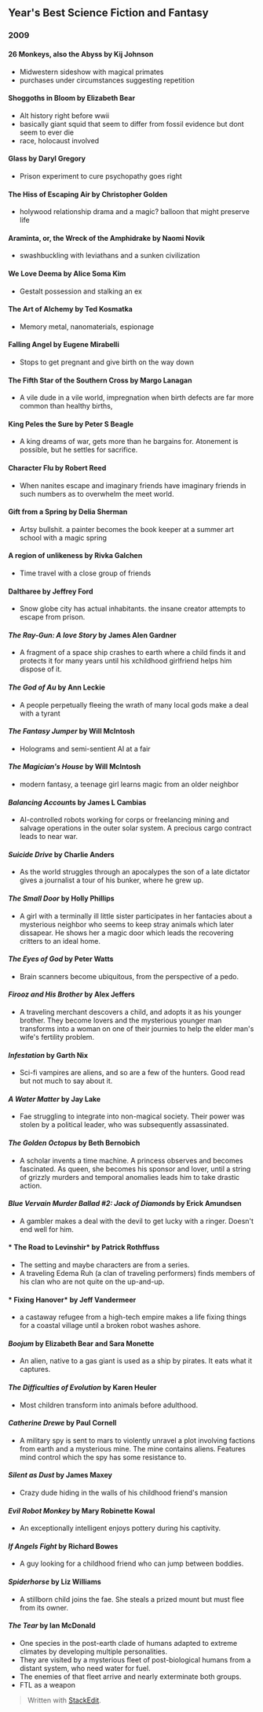 
## Year's Best Science Fiction and Fantasy
### 2009
#### 26 Monkeys, also the Abyss by Kij Johnson
* Midwestern sideshow with magical primates
* purchases under circumstances suggesting repetition
#### Shoggoths in Bloom by Elizabeth Bear
* Alt history right before wwii
* basically giant squid that seem to differ from fossil evidence but dont seem to ever die
* race, holocaust involved
#### Glass by Daryl Gregory
* Prison experiment to cure psychopathy goes right
#### The Hiss of Escaping Air by Christopher Golden
* holywood relationship drama and a magic? balloon that might preserve life
#### Araminta, or, the Wreck of the Amphidrake by Naomi Novik
* swashbuckling with leviathans and a sunken civilization
#### We Love Deema by Alice Soma Kim
* Gestalt possession and stalking an ex
#### The Art of Alchemy by Ted Kosmatka
* Memory metal, nanomaterials, espionage
#### Falling Angel by Eugene Mirabelli
* Stops to get pregnant and give birth on the way down
#### The Fifth Star of the Southern Cross by Margo Lanagan
* A vile dude in a vile world, impregnation when birth defects are far more common than healthy births, 
#### King Peles the Sure by Peter S Beagle
* A king dreams of war, gets more than he bargains for. Atonement is possible, but he settles for sacrifice. 
#### Character Flu by Robert Reed
* When nanites escape and imaginary friends have imaginary friends in such numbers as to overwhelm the meet world.
#### Gift from a Spring by Delia Sherman
* Artsy bullshit. a painter becomes the book keeper at a summer art school with a magic spring
#### A region of unlikeness by Rivka Galchen
* Time travel with a close group of friends
#### Daltharee by Jeffrey Ford
* Snow globe city has actual inhabitants. the insane creator attempts to escape from prison.
#### *The Ray-Gun: A love Story* by James Alen Gardner
* A fragment of a space ship crashes to earth where a child finds it and protects it for many years until his xchildhood girlfriend helps him dispose of it.
#### *The God of Au* by Ann Leckie
* A people perpetually fleeing the wrath of many local gods make a deal with a tyrant
####  *The Fantasy Jumper* by Will McIntosh
* Holograms and semi-sentient AI at a fair
#### *The Magician's House* by Will McIntosh
* modern fantasy, a teenage girl learns magic from an older neighbor
#### *Balancing Accoun*ts by James L Cambias
* AI-controlled robots working for corps or freelancing mining and salvage operations in the outer solar system.  A precious cargo contract leads to near war.
#### *Suicide Drive* by Charlie Anders
* As the world struggles through an apocalypes the son of a late dictator gives a journalist a tour of his bunker, where he grew up.
#### *The Small Door* by Holly Phillips
* A girl with a terminally ill little sister participates in her fantacies about a mysterious neighbor who seems to keep stray animals which later dissapear. He shows her a magic door which leads the recovering critters to an ideal home.
#### *The Eyes of God* by Peter Watts
* Brain scanners become ubiquitous, from the perspective of a pedo.
#### *Firooz and His Brother* by Alex Jeffers
* A traveling merchant descovers a child, and adopts it as his younger brother.  They become lovers and the mysterious younger man transforms into a woman on one of their journies to help the elder man's wife's fertility problem.
#### *Infestation* by Garth Nix
*	Sci-fi vampires are aliens, and so are a few of the hunters. Good read but not much to say about it.
#### *A Water Matter* by Jay Lake
* Fae struggling to integrate into non-magical society. Their power was stolen by a political leader, who was subsequently assassinated.
#### *The Golden Octopus* by Beth Bernobich
* A scholar invents a time machine. A princess observes and becomes fascinated.  As queen, she becomes his sponsor and lover, until a string of grizzly murders and temporal anomalies leads him to take drastic action.
#### *Blue Vervain Murder Ballad #2: Jack of Diamonds* by Erick Amundsen
* A gambler makes a deal with the devil to get lucky with a ringer. Doesn't end well for him.
#### * The Road to Levinshir* by Patrick Rothffuss
* The setting and maybe characters are from a series.
* A traveling Edema Ruh (a clan of traveling performers) finds members of his clan who are not quite on the up-and-up.
#### * Fixing Hanover* by Jeff Vandermeer
* a castaway refugee from a high-tech empire makes a life fixing things for a coastal village until a broken robot washes ashore.
#### *Boojum* by Elizabeth Bear and Sara Monette
* An alien, native to a gas giant is used as a ship by pirates.  It eats what it captures.
#### *The Difficulties of Evolution* by Karen Heuler
* Most children transform into animals before adulthood.
#### *Catherine Drewe* by Paul Cornell
* A military spy is sent to mars to violently unravel a plot involving factions from earth and a mysterious mine. The mine contains aliens.  Features mind control which the spy has some resistance to.
#### *Silent as Dust* by James Maxey
* Crazy dude hiding in the walls of his childhood friend's mansion
#### *Evil Robot Monkey* by Mary Robinette Kowal
* An exceptionally intelligent enjoys pottery during his captivity.
#### *If Angels Fight* by Richard Bowes
* A guy looking for a childhood friend who can jump between boddies.
#### *Spiderhorse* by Liz Williams
* A stillborn child joins the fae. She steals a prized mount but must flee from its owner.
#### *The Tear* by Ian McDonald
* One species in the post-earth clade of humans adapted to extreme climates by developing multiple personalities.
* They are visited by a mysterious fleet of post-biological humans from a distant system, who need water for fuel.
* The enemies of that fleet arrive and nearly exterminate both groups.
* FTL as a weapon



> Written with [StackEdit](https://stackedit.io/).
<!--stackedit_data:
eyJoaXN0b3J5IjpbLTIxMjE1NzMxNDBdfQ==
-->
